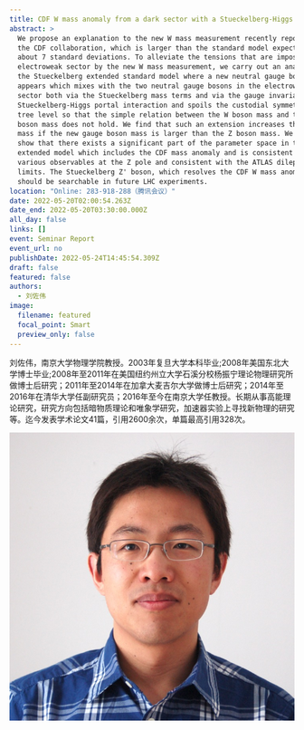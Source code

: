 ```yaml
---
title: CDF W mass anomaly from a dark sector with a Stueckelberg-Higgs portal
abstract: >
  We propose an explanation to the new W mass measurement recently reported by
  the CDF collaboration, which is larger than the standard model expectation by
  about 7 standard deviations. To alleviate the tensions that are imposed on the
  electroweak sector by the new W mass measurement, we carry out an analysis in
  the Stueckelberg extended standard model where a new neutral gauge boson
  appears which mixes with the two neutral gauge bosons in the electroweak
  sector both via the Stueckelberg mass terms and via the gauge invariant
  Stueckelberg-Higgs portal interaction and spoils the custodial symmetry at the
  tree level so that the simple relation between the W boson mass and the Z
  boson mass does not hold. We find that such an extension increases the W boson
  mass if the new gauge boson mass is larger than the Z boson mass. We further
  show that there exists a significant part of the parameter space in the
  extended model which includes the CDF mass anomaly and is consistent with the
  various observables at the Z pole and consistent with the ATLAS dilepton
  limits. The Stueckelberg Z' boson, which resolves the CDF W mass anomaly,
  should be searchable in future LHC experiments.
location: "Online: 283-918-288（腾讯会议）"
date: 2022-05-20T02:00:54.263Z
date_end: 2022-05-20T03:30:00.000Z
all_day: false
links: []
event: Seminar Report
event_url: no
publishDate: 2022-05-24T14:45:54.309Z
draft: false
featured: false
authors:
  - 刘佐伟
image:
  filename: featured
  focal_point: Smart
  preview_only: false
---
```

刘佐伟，南京大学物理学院教授。2003年复旦大学本科毕业;2008年美国东北大学博士毕业;2008年至2011年在美国纽约州立大学石溪分校杨振宁理论物理研究所做博士后研究；2011年至2014年在加拿大麦吉尔大学做博士后研究；2014年至2016年在清华大学任副研究员；2016年至今在南京大学任教授。长期从事高能理论研究，研究方向包括暗物质理论和唯象学研究，加速器实验上寻找新物理的研究等。迄今发表学术论文41篇，引用2600余次，单篇最高引用328次。

![](liuzuowei.jpg)